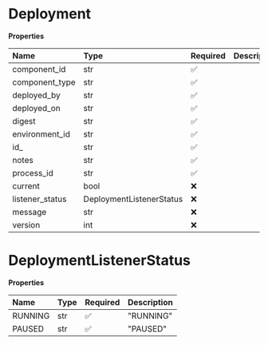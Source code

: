 # Deployment

**Properties**

| Name            | Type                     | Required | Description |
| :-------------- | :----------------------- | :------- | :---------- |
| component_id    | str                      | ✅       |             |
| component_type  | str                      | ✅       |             |
| deployed_by     | str                      | ✅       |             |
| deployed_on     | str                      | ✅       |             |
| digest          | str                      | ✅       |             |
| environment_id  | str                      | ✅       |             |
| id\_            | str                      | ✅       |             |
| notes           | str                      | ✅       |             |
| process_id      | str                      | ✅       |             |
| current         | bool                     | ❌       |             |
| listener_status | DeploymentListenerStatus | ❌       |             |
| message         | str                      | ❌       |             |
| version         | int                      | ❌       |             |

# DeploymentListenerStatus

**Properties**

| Name    | Type | Required | Description |
| :------ | :--- | :------- | :---------- |
| RUNNING | str  | ✅       | "RUNNING"   |
| PAUSED  | str  | ✅       | "PAUSED"    |

